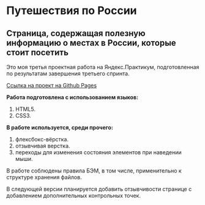 # Путешествия по России
## Страница, содержащая полезную информацию о местах в России, которые стоит посетить

Это моя третья проектная работа на Яндекс.Практикум, подготовленная по результатам завершения третьего спринта.

[Ссылка на проект на Github Pages](https://alyonag-tech.github.io/russian-travel/)

**Работа подготовлена с использованием языков:** 

1. HTML5.
2. CSS3.

**В работе используется, среди прочего:** 

1. флексбокс-вёрстка.
2. отзывчивая верстка.
3. переходы для изменения состояния элементов при наведении мыши.
 

В работе соблюдены правила БЭМ, в том числе, применительно к структуре хранения файлов. 

В следующей версии планируется добавить отзывчивости странице с добавлением дополнительных контрольных точек.



